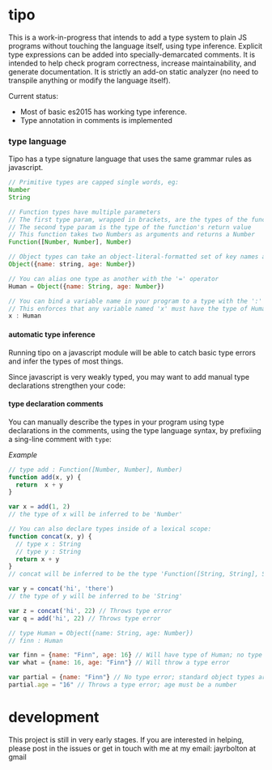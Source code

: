 # tipo

This is a work-in-progress that intends to add a type system to plain JS programs without touching the language itself, using type inference. Explicit type expressions can be added into specially-demarcated comments. It is intended to help check program correctness, increase maintainability, and generate documentation. It is strictly an add-on static analyzer (no need to transpile anything or modify the language itself).

Current status: 
- Most of basic es2015 has working type inference.
- Type annotation in comments is implemented

### type language

Tipo has a type signature language that uses the same grammar rules as javascript.

```js
// Primitive types are capped single words, eg:
Number
String

// Function types have multiple parameters
// The first type param, wrapped in brackets, are the types of the function's parameters
// The second type param is the type of the function's return value
// This function takes two Numbers as arguments and returns a Number
Function([Number, Number], Number)

// Object types can take an object-literal-formatted set of key names and types
Object({name: string, age: Number})

// You can alias one type as another with the '=' operator
Human = Object({name: String, age: Number})

// You can bind a variable name in your program to a type with the ':' operator
// This enforces that any variable named 'x' must have the type of Human, defined above
x : Human
```

#### automatic type inference

Running tipo on a javascript module will be able to catch basic type errors and infer the types of most things.

Since javascript is very weakly typed, you may want to add manual type declarations strengthen your code:

#### type declaration comments

You can manually describe the types in your program using type declarations in the comments, using the type language syntax, by prefixiing a sing-line comment with `type`:

_Example_

```js
// type add : Function([Number, Number], Number)
function add(x, y) {
  return  x + y
}

var x = add(1, 2)
// the type of x will be inferred to be 'Number'

// You can also declare types inside of a lexical scope:
function concat(x, y) {
  // type x : String
  // type y : String
  return x + y
}
// concat will be inferred to be the type 'Function([String, String], String)'

var y = concat('hi', 'there')
// the type of y will be inferred to be 'String'

var z = concat('hi', 22) // Throws type error
var q = add('hi', 22) // Throws type error

// type Human = Object({name: String, age: Number})
// finn : Human

var finn = {name: "Finn", age: 16} // Will have type of Human; no type errors thrown
var what = {name: 16, age: "Finn"} // Will throw a type error 

var partial = {name: "Finn"} // No type error; standard object types are "loose" -- they do not require all parameters
partial.age = "16" // Throws a type error; age must be a number
```


# development

This project is still in very early stages. If you are interested in helping, please post in the issues or get in touch with me at my email: jayrbolton at gmail
